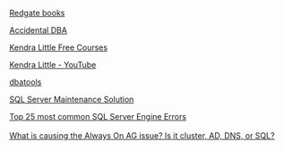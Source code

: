 
<a href=https://www.red-gate.com/hub/books/>Redgate books </a>

<a href=https://www.sqlskills.com/help/accidental-dba/>Accidental DBA</a>

<a href=https://kendralittle.com/coursesbytitle/>Kendra Little Free Courses</a>

<a href=https://www.youtube.com/channel/UCrJ8WLrVoKxL94mKv2akxTA>Kendra Little - YouTube</a>

<a href=https://github.com/dataplat/dbatools>dbatools</a>

<a href=https://github.com/olahallengren/sql-server-maintenance-solution>SQL Server Maintenance Solution</a>

<a href=https://techcommunity.microsoft.com/t5/sql-server-support-blog/top-25-sql-server-engine-errors-based-on-support-case-volumes/ba-p/3753927>
Top 25 most common SQL Server Engine Errors</a>
<br>
<br>
<a href=https://techcommunity.microsoft.com/t5/sql-server-support-blog/what-is-causing-the-always-on-ag-issue-is-it-cluster-ad-dns-or/ba-p/3781656>What is causing the Always On AG issue? Is it cluster, AD, DNS, or SQL?</a>
